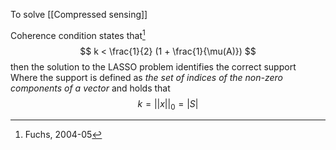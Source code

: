 To solve [[Compressed sensing]]

Coherence condition states that[^1] 
$$ k < \frac{1}{2} (1 + \frac{1}{\mu(A)}) $$
then the solution to the LASSO problem identifies the correct support
Where the support is defined as _the set of indices of the non-zero components of a vector_ and holds that
$$ k = ||x||_0 = |S|$$

[^1]: Fuchs, 2004-05